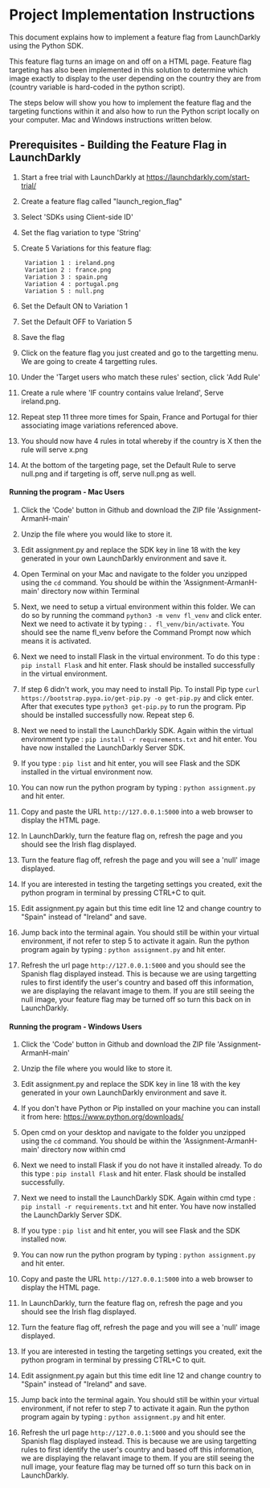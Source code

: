 # Project Implementation Instructions


This document explains how to implement a feature flag from LaunchDarkly using the Python SDK. 

This feature flag turns an image on and off on a HTML page. Feature flag targeting has also been implemented in this solution to determine which image exactly to display to the user depending on the country they are from (country variable is hard-coded in the python script). 

The steps below will show you how to implement the feature flag and the targeting functions within it and also how to run the Python script locally on your computer. Mac and Windows instructions written below.


## Prerequisites - Building the Feature Flag in LaunchDarkly 

1. Start a free trial with LaunchDarkly at https://launchdarkly.com/start-trial/

2. Create a feature flag called "launch_region_flag"

3. Select 'SDKs using Client-side ID'

4. Set the flag variation to type 'String'

5. Create 5 Variations for this feature flag:

		Variation 1 : ireland.png
		Variation 2 : france.png
		Variation 3 : spain.png
		Variation 4 : portugal.png
		Variation 5 : null.png

6. Set the Default ON to Variation 1

7. Set the Default OFF to Variation 5

8. Save the flag

9. Click on the feature flag you just created and go to the targetting menu. We are going to create 4 targetting rules.

10. Under the 'Target users who match these rules' section, click 'Add Rule'

11. Create a rule where 'IF country contains value Ireland', Serve ireland.png.

12. Repeat step 11 three more times for Spain, France and Portugal for thier associating image variations referenced above.

13. You should now have 4 rules in total whereby if the country is X then the rule will serve x.png

14. At the bottom of the targeting page, set the Default Rule to serve null.png and if targeting is off, serve null.png as well.





#### Running the program - Mac Users


1. Click the 'Code' button in Github and download the ZIP file 'Assignment-ArmanH-main'

2. Unzip the file where you would like to store it.

3. Edit assignment.py and replace the SDK key in line 18 with the key generated in your own LaunchDarkly environment and save it.

4. Open Terminal on your Mac and navigate to the folder you unzipped using the `cd` command. You should be within the 'Assignment-ArmanH-main' directory now within Terminal

5. Next, we need to setup a virtual environment within this folder. We can do so by running the command `python3 -m venv fl_venv` and click enter. Next we need to activate it by typing : `. fl_venv/bin/activate`. You should see the name fl_venv before the Command Prompt now which means it is activated.

6. Next we need to install Flask in the virtual environment. To do this type : `pip install Flask` and hit enter. Flask should be installed successfully in the virtual environment.

7. If step 6 didn't work, you may need to install Pip. To install Pip type `curl https://bootstrap.pypa.io/get-pip.py -o get-pip.py` and click enter. After that executes type `python3 get-pip.py` to run the program. Pip should be installed successfully now. Repeat step 6.

8. Next we need to install the LaunchDarkly SDK. Again within the virtual environment type : `pip install -r requirements.txt` and hit enter. You have now installed the LaunchDarkly Server SDK.

9. If you type : `pip list` and hit enter, you will see Flask and the SDK installed in the virtual environment now.

10. You can now run the python program by typing : `python assignment.py` and hit enter.

11. Copy and paste the URL `http://127.0.0.1:5000` into a web browser to display the HTML page.

12. In LaunchDarkly, turn the feature flag on, refresh the page and you should see the Irish flag displayed. 

13. Turn the feature flag off, refresh the page and you will see a 'null' image displayed.

14. If you are interested in testing the targeting settings you created, exit the python program in terminal by pressing CTRL+C to quit.

15. Edit assignment.py again but this time edit line 12 and change country to "Spain" instead of "Ireland" and save.

16. Jump back into the terminal again. You should still be within your virtual environment, if not refer to step 5 to activate it again. Run the python program again by typing : `python assignment.py` and hit enter.

17. Refresh the url page `http://127.0.0.1:5000` and you should see the Spanish flag displayed instead. This is because we are using targetting rules to first identify the user's country and based off this information, we are displaying the relavant image to them. If you are still seeing the null image, your feature flag may be turned off so turn this back on in LaunchDarkly.




#### Running the program - Windows Users


1. Click the 'Code' button in Github and download the ZIP file 'Assignment-ArmanH-main'

2. Unzip the file where you would like to store it.

3. Edit assignment.py and replace the SDK key in line 18 with the key generated in your own LaunchDarkly environment and save it.

4. If you don't have Python or Pip installed on your machine you can install it from here: https://www.python.org/downloads/

5. Open cmd on your desktop and navigate to the folder you unzipped using the `cd` command. You should be within the 'Assignment-ArmanH-main' directory now within cmd

6. Next we need to install Flask if you do not have it installed already. To do this type : `pip install Flask` and hit enter. Flask should be installed successfully.

7. Next we need to install the LaunchDarkly SDK. Again within cmd type : `pip install -r requirements.txt` and hit enter. You have now installed the LaunchDarkly Server SDK.

8. If you type : `pip list` and hit enter, you will see Flask and the SDK installed now.

9. You can now run the python program by typing : `python assignment.py` and hit enter.

10. Copy and paste the URL `http://127.0.0.1:5000` into a web browser to display the HTML page.

11. In LaunchDarkly, turn the feature flag on, refresh the page and you should see the Irish flag displayed. 

12. Turn the feature flag off, refresh the page and you will see a 'null' image displayed.

13. If you are interested in testing the targeting settings you created, exit the python program in terminal by pressing CTRL+C to quit.

14. Edit assignment.py again but this time edit line 12 and change country to "Spain" instead of "Ireland" and save.

15. Jump back into the terminal again. You should still be within your virtual environment, if not refer to step 7 to activate it again. Run the python program again by typing : `python assignment.py` and hit enter.

16. Refresh the url page `http://127.0.0.1:5000` and you should see the Spanish flag displayed instead. This is because we are using targetting rules to first identify the user's country and based off this information, we are displaying the relavant image to them. If you are still seeing the null image, your feature flag may be turned off so turn this back on in LaunchDarkly.














